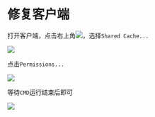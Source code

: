 # 修复客户端

打开客户端，点击右上角![](../.gitbook/assets/Snipaste_2020-10-17_15-36-34.png)，选择`Shared Cache...`

![](../.gitbook/assets/Snipaste_2020-10-17_15-26-53.png)

点击`Permissions...`

![](../.gitbook/assets/Snipaste_2020-10-17_15-27-10.png)

等待`CMD`运行结束后即可

![](../.gitbook/assets/Snipaste_2020-10-17_15-29-11.png)

